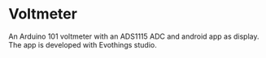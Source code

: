 # Voltmeter
An Arduino 101 voltmeter with an ADS1115 ADC and android app as display.
The app is developed with Evothings studio.
